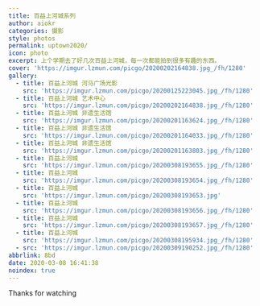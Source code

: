 ```yaml
---
title: 百益上河城系列
author: aiokr
categories: 摄影
style: photos
permalink: uptown2020/
icon: photo
excerpt: 上个学期去了好几次百益上河城，每一次都能拍到很多有趣的东西。
cover: 'https://imgur.lzmun.com/picgo/20200202164838.jpg_/fh/1280'
gallery:
  - title: 百益上河城 河马广场光影
    src: 'https://imgur.lzmun.com/picgo/20200125223045.jpg_/fh/1280'
  - title: 百益上河城 艺术中心
    src: 'https://imgur.lzmun.com/picgo/20200202164838.jpg_/fh/1280'
  - title: 百益上河城 非遗生活馆
    src: 'https://imgur.lzmun.com/picgo/20200201163624.jpg_/fh/1280'
  - title: 百益上河城 非遗生活馆
    src: 'https://imgur.lzmun.com/picgo/20200201164033.jpg_/fh/1280'
  - title: 百益上河城 非遗生活馆
    src: 'https://imgur.lzmun.com/picgo/20200201163803.jpg_/fh/1280'
  - title: 百益上河城
    src: 'https://imgur.lzmun.com/picgo/20200308193655.jpg_/fh/1280'
  - title: 百益上河城
    src: 'https://imgur.lzmun.com/picgo/20200308193654.jpg_/fh/1280'
  - title: 百益上河城
    src: 'https://imgur.lzmun.com/picgo/20200308193653.jpg'
  - title: 百益上河城
    src: 'https://imgur.lzmun.com/picgo/20200308193656.jpg_/fh/1280'
  - title: 百益上河城
    src: 'https://imgur.lzmun.com/picgo/20200308193657.jpg_/fh/1280'
  - title: 百益上河城
    src: 'https://imgur.lzmun.com/picgo/20200308195934.jpg_/fh/1280'
  - src: 'https://imgur.lzmun.com/picgo/20200309190252.jpg_/fh/1280'
abbrlink: 8bd
date: 2020-03-08 16:41:38
noindex: true
---
```

Thanks for watching